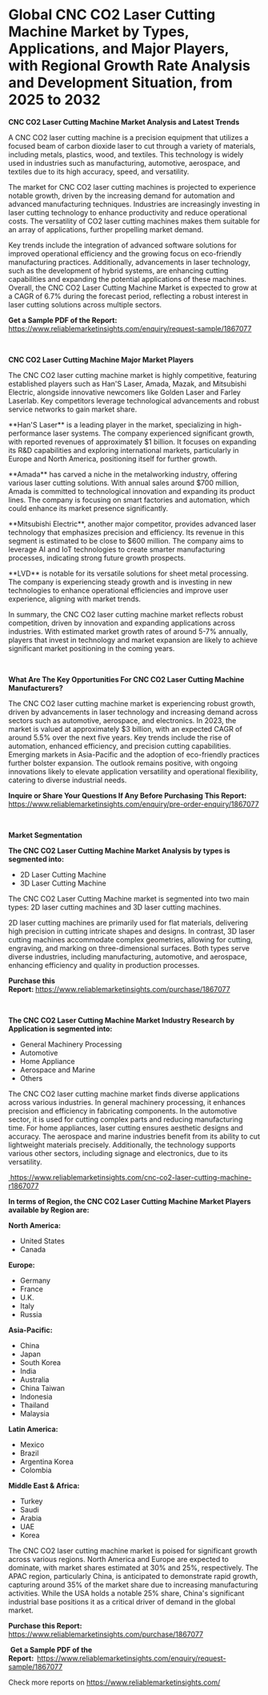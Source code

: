 <p><h1>Global CNC CO2 Laser Cutting Machine Market by Types, Applications, and Major Players, with Regional Growth Rate Analysis and Development Situation, from 2025 to 2032</h1></p><p><strong>CNC CO2 Laser Cutting Machine Market Analysis and Latest Trends</strong></p>
<p><p>A CNC CO2 laser cutting machine is a precision equipment that utilizes a focused beam of carbon dioxide laser to cut through a variety of materials, including metals, plastics, wood, and textiles. This technology is widely used in industries such as manufacturing, automotive, aerospace, and textiles due to its high accuracy, speed, and versatility.</p><p>The market for CNC CO2 laser cutting machines is projected to experience notable growth, driven by the increasing demand for automation and advanced manufacturing techniques. Industries are increasingly investing in laser cutting technology to enhance productivity and reduce operational costs. The versatility of CO2 laser cutting machines makes them suitable for an array of applications, further propelling market demand.</p><p>Key trends include the integration of advanced software solutions for improved operational efficiency and the growing focus on eco-friendly manufacturing practices. Additionally, advancements in laser technology, such as the development of hybrid systems, are enhancing cutting capabilities and expanding the potential applications of these machines. Overall, the CNC CO2 Laser Cutting Machine Market is expected to grow at a CAGR of 6.7% during the forecast period, reflecting a robust interest in laser cutting solutions across multiple sectors.</p></p>
<p><strong>Get a Sample PDF of the Report:&nbsp;</strong> <a href="https://www.reliablemarketinsights.com/enquiry/request-sample/1867077?utm_campaign=2177&utm_medium=2&utm_source=Github&utm_content=ia&utm_term=22022025&utm_id=cnc-co2-laser-cutting-machine">https://www.reliablemarketinsights.com/enquiry/request-sample/1867077</a></p>
<p>&nbsp;</p>
<p><strong>CNC CO2 Laser Cutting Machine Major Market Players</strong></p>
<p><p>The CNC CO2 laser cutting machine market is highly competitive, featuring established players such as Han'S Laser, Amada, Mazak, and Mitsubishi Electric, alongside innovative newcomers like Golden Laser and Farley Laserlab. Key competitors leverage technological advancements and robust service networks to gain market share.</p><p>**Han'S Laser** is a leading player in the market, specializing in high-performance laser systems. The company experienced significant growth, with reported revenues of approximately $1 billion. It focuses on expanding its R&D capabilities and exploring international markets, particularly in Europe and North America, positioning itself for further growth.</p><p>**Amada** has carved a niche in the metalworking industry, offering various laser cutting solutions. With annual sales around $700 million, Amada is committed to technological innovation and expanding its product lines. The company is focusing on smart factories and automation, which could enhance its market presence significantly.</p><p>**Mitsubishi Electric**, another major competitor, provides advanced laser technology that emphasizes precision and efficiency. Its revenue in this segment is estimated to be close to $600 million. The company aims to leverage AI and IoT technologies to create smarter manufacturing processes, indicating strong future growth prospects.</p><p>**LVD** is notable for its versatile solutions for sheet metal processing. The company is experiencing steady growth and is investing in new technologies to enhance operational efficiencies and improve user experience, aligning with market trends.</p><p>In summary, the CNC CO2 laser cutting machine market reflects robust competition, driven by innovation and expanding applications across industries. With estimated market growth rates of around 5-7% annually, players that invest in technology and market expansion are likely to achieve significant market positioning in the coming years.</p></p>
<p>&nbsp;</p>
<p><strong>What Are The Key Opportunities For CNC CO2 Laser Cutting Machine Manufacturers?</strong></p>
<p><p>The CNC CO2 laser cutting machine market is experiencing robust growth, driven by advancements in laser technology and increasing demand across sectors such as automotive, aerospace, and electronics. In 2023, the market is valued at approximately $3 billion, with an expected CAGR of around 5.5% over the next five years. Key trends include the rise of automation, enhanced efficiency, and precision cutting capabilities. Emerging markets in Asia-Pacific and the adoption of eco-friendly practices further bolster expansion. The outlook remains positive, with ongoing innovations likely to elevate application versatility and operational flexibility, catering to diverse industrial needs.</p></p>
<p><strong>Inquire or Share Your Questions If Any Before Purchasing This Report:</strong> <a href="https://www.reliablemarketinsights.com/enquiry/pre-order-enquiry/1867077?utm_campaign=2177&utm_medium=2&utm_source=Github&utm_content=ia&utm_term=22022025&utm_id=cnc-co2-laser-cutting-machine">https://www.reliablemarketinsights.com/enquiry/pre-order-enquiry/1867077</a></p>
<p>&nbsp;</p>
<p><strong>Market Segmentation</strong></p>
<p><strong>The CNC CO2 Laser Cutting Machine Market Analysis by types is segmented into:</strong></p>
<p><ul><li>2D Laser Cutting Machine</li><li>3D Laser Cutting Machine</li></ul></p>
<p><p>The CNC CO2 Laser Cutting Machine market is segmented into two main types: 2D laser cutting machines and 3D laser cutting machines. </p><p>2D laser cutting machines are primarily used for flat materials, delivering high precision in cutting intricate shapes and designs. In contrast, 3D laser cutting machines accommodate complex geometries, allowing for cutting, engraving, and marking on three-dimensional surfaces. Both types serve diverse industries, including manufacturing, automotive, and aerospace, enhancing efficiency and quality in production processes.</p></p>
<p><strong>Purchase this Report:&nbsp;</strong><a href="https://www.reliablemarketinsights.com/purchase/1867077?utm_campaign=2177&utm_medium=2&utm_source=Github&utm_content=ia&utm_term=22022025&utm_id=cnc-co2-laser-cutting-machine">https://www.reliablemarketinsights.com/purchase/1867077</a></p>
<p>&nbsp;</p>
<p><strong>The CNC CO2 Laser Cutting Machine Market Industry Research by Application is segmented into:</strong></p>
<p><ul><li>General Machinery Processing</li><li>Automotive</li><li>Home Appliance</li><li>Aerospace and Marine</li><li>Others</li></ul></p>
<p><p>The CNC CO2 laser cutting machine market finds diverse applications across various industries. In general machinery processing, it enhances precision and efficiency in fabricating components. In the automotive sector, it is used for cutting complex parts and reducing manufacturing time. For home appliances, laser cutting ensures aesthetic designs and accuracy. The aerospace and marine industries benefit from its ability to cut lightweight materials precisely. Additionally, the technology supports various other sectors, including signage and electronics, due to its versatility.</p></p>
<p><a href="https://www.reliablemarketinsights.com/cnc-co2-laser-cutting-machine-r1867077?utm_campaign=2177&utm_medium=2&utm_source=Github&utm_content=ia&utm_term=22022025&utm_id=cnc-co2-laser-cutting-machine">&nbsp;https://www.reliablemarketinsights.com/cnc-co2-laser-cutting-machine-r1867077</a></p>
<p><strong>In terms of Region, the CNC CO2 Laser Cutting Machine Market Players available by Region are:</strong></p>
<p>
    <p> <strong> North America: </strong>
        <ul>
            <li>United States</li>
            <li>Canada</li>
        </ul>
        </p> 
    <p> <strong> Europe: </strong>
        <ul>
            <li>Germany</li>
            <li>France</li>
            <li>U.K.</li>
            <li>Italy</li>
            <li>Russia</li>
        </ul>
        </p> 
    <p> <strong> Asia-Pacific: </strong>
        <ul>
            <li>China</li>
            <li>Japan</li>
            <li>South Korea</li>
            <li>India</li>
            <li>Australia</li>
            <li>China Taiwan</li>
            <li>Indonesia</li>
            <li>Thailand</li>
            <li>Malaysia</li>
        </ul>
        </p> 
    <p> <strong> Latin America: </strong>
        <ul>
            <li>Mexico</li>
            <li>Brazil</li>
            <li>Argentina Korea</li>
            <li>Colombia</li>
        </ul>
        </p> 
    <p> <strong> Middle East & Africa: </strong>
        <ul>
            <li>Turkey</li>
            <li>Saudi</li>
            <li>Arabia</li>
            <li>UAE</li>
            <li>Korea</li>
        </ul>
    </p>
    </p>
<p><p>The CNC CO2 laser cutting machine market is poised for significant growth across various regions. North America and Europe are expected to dominate, with market shares estimated at 30% and 25%, respectively. The APAC region, particularly China, is anticipated to demonstrate rapid growth, capturing around 35% of the market share due to increasing manufacturing activities. While the USA holds a notable 25% share, China's significant industrial base positions it as a critical driver of demand in the global market.</p></p>
<p><strong>Purchase this Report: </strong><a href="https://www.reliablemarketinsights.com/purchase/1867077?utm_campaign=2177&utm_medium=2&utm_source=Github&utm_content=ia&utm_term=22022025&utm_id=cnc-co2-laser-cutting-machine">https://www.reliablemarketinsights.com/purchase/1867077</a></p>
<p>&nbsp;<strong>Get a Sample PDF of the Report:&nbsp;&nbsp;</strong><a href="https://www.reliablemarketinsights.com/enquiry/request-sample/1867077?utm_campaign=2177&utm_medium=2&utm_source=Github&utm_content=ia&utm_term=22022025&utm_id=cnc-co2-laser-cutting-machine">https://www.reliablemarketinsights.com/enquiry/request-sample/1867077</a></p>
<p><strong></strong></p>
<p>Check more reports on <a href="https://www.reliablemarketinsights.com/?utm_campaign=2177&utm_medium=2&utm_source=Github&utm_content=ia&utm_term=22022025&utm_id=cnc-co2-laser-cutting-machine">https://www.reliablemarketinsights.com/</a></p>